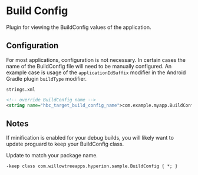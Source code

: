 # Build Config
Plugin for viewing the BuildConfig values of the application.

## Configuration
For most applications, configuration is not necessary. In certain cases the name of the BuildConfig file will need to be manually configured. An example case is usage of the `applicationIdSuffix` modifier in the Android Gradle plugin `buildType` modifier.

`strings.xml` 
```xml
<!-- override BuildConfig name -->
<string name="hbc_target_build_config_name">com.example.myapp.BuildConfig</string>
```

## Notes
If minification is enabled for your debug builds, you will likely want to update proguard to keep your BuildConfig class.  

Update to match your package name.
```
-keep class com.willowtreeapps.hyperion.sample.BuildConfig { *; }
```
